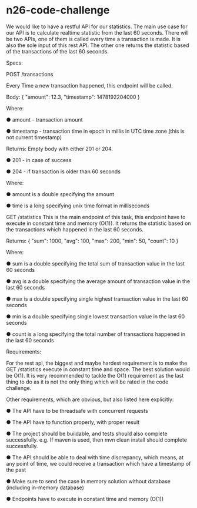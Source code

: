 # n26-code-challenge

We would like to have a restful API for our statistics. The main use case for our API is to calculate realtime statistic from the last 60 seconds. 
There will be two APIs, one of them is called every time a transaction is made. It is also the sole input of this rest API. The other one returns the statistic based of the transactions of the last 60 seconds.

Specs:

POST /transactions

Every Time a new transaction happened, this endpoint will be called. 

Body: { "amount": 12.3, "timestamp": 1478192204000 }

Where: 

● amount - transaction amount

● timestamp - transaction time in epoch in millis in UTC time zone (this is not current timestamp)

Returns: Empty body with either 201 or 204.

● 201 - in case of success

● 204 - if transaction is older than 60 seconds

Where:

● amount is a double specifying the amount

● time is a long specifying unix time format in milliseconds

GET /statistics This is the main endpoint of this task, this endpoint have to execute in constant time and memory (O(1)). It returns the statistic based on the transactions which happened in the last 60 seconds.

Returns: { "sum": 1000, "avg": 100, "max": 200, "min": 50, "count": 10 }

Where:

● sum is a double specifying the total sum of transaction value in the last 60 seconds

● avg is a double specifying the average amount of transaction value in the last 60 seconds

● max is a double specifying single highest transaction value in the last 60 seconds

● min is a double specifying single lowest transaction value in the last 60 seconds

● count is a long specifying the total number of transactions happened in the last 60 seconds

Requirements:

For the rest api, the biggest and maybe hardest requirement is to make the GET /statistics execute in constant time and space. The best solution would be O(1). It is very recommended to tackle the O(1) requirement as the last thing to do as it is not the only thing which will be rated in the code challenge.

Other requirements, which are obvious, but also listed here explicitly:

● The API have to be threadsafe with concurrent requests

● The API have to function properly, with proper result

● The project should be buildable, and tests should also complete successfully. e.g. If maven is used, then mvn clean install should complete successfully.

● The API should be able to deal with time discrepancy, which means, at any point of time, we could receive a transaction which have a timestamp of the past

● Make sure to send the case in memory solution without database (including in-memory database)

● Endpoints have to execute in constant time and memory (O(1))
